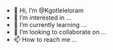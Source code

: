 - 👋 Hi, I’m @Kgotleleloram
- 👀 I’m interested in ...
- 🌱 I’m currently learning ...
- 💞️ I’m looking to collaborate on ...
- 📫 How to reach me ...

<!---
Kgotleleloram/Kgotleleloram is a ✨ special ✨ repository because its `README.md` (this file) appears on your GitHub profile.
You can click the Preview link to take a look at your changes.
--->
